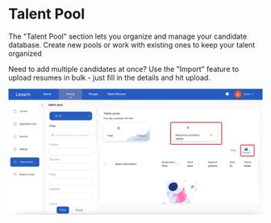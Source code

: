 # Talent Pool

The "Talent Pool" section lets you organize and manage your candidate database. Create new pools or work with existing ones to keep your talent organized

Need to add multiple candidates at once? Use the "Import" feature to upload resumes in bulk - just fill in the details and hit upload.

![image.png](../../assets/en/img_18.png)
